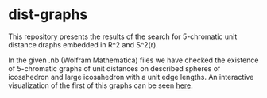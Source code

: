 # dist-graphs
This repository presents the results of the search for 5-chromatic unit distance draphs embedded in R^2 and S^2(r).


In the given .nb (Wolfram Mathematica) files we have checked the existence of 5-chromatic graphs of unit distances on described spheres of icosahedron and large icosahedron with a unit edge lengths. An interactive visualization of the first of this graphs can be seen <a href="https://vsvor.github.io/">here</a>.


